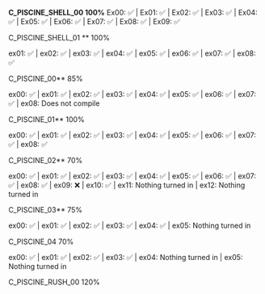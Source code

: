 **C_PISCINE_SHELL_00 100%**
Ex00: ✅ | Ex01: ✅ | Ex02: ✅ | Ex03: ✅ | Ex04: ✅ | Ex05: ✅ | Ex06: ✅ | Ex07: ✅ | Ex08: ✅ | Ex09: ✅

C_PISCINE_SHELL_01 ** 100%

ex01: ✅ | ex02: ✅ | ex03: ✅ | ex04: ✅ | ex05: ✅ | ex06: ✅ | ex07: ✅ | ex08: ✅

C_PISCINE_00** 85% 

ex00: ✅ | ex01: ✅ | ex02: ✅ | ex03: ✅ | ex04: ✅ | ex05: ✅ | ex06: ✅ | ex07: ✅ | ex08: Does not compile

C_PISCINE_01** 100% 

ex00: ✅ | ex01: ✅ | ex02: ✅ | ex03: ✅ | ex04: ✅ | ex05: ✅ | ex06: ✅ | ex07: ✅ | ex08: ✅

C_PISCINE_02** 70% 

ex00: ✅ | ex01: ✅ | ex02: ✅ | ex03: ✅ | ex04: ✅ | ex05: ✅ | ex06: ✅ | ex07: ✅ | ex08: ✅ | ex09: ❌ | ex10: ✅ | ex11: Nothing turned in | ex12: Nothing turned in

C_PISCINE_03** 75% 

ex00: ✅ | ex01: ✅ | ex02: ✅ | ex03: ✅ | ex04: ✅ | ex05: Nothing turned in

C_PISCINE_04 70% 

ex00: ✅ | ex01: ✅ | ex02: ✅ | ex03: ✅ | ex04: Nothing turned in | ex05: Nothing turned in

C_PISCINE_RUSH_00 120%
